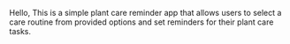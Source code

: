 Hello, This is a simple plant care reminder app that allows users to select a care routine from provided options and set reminders for their plant care tasks.
